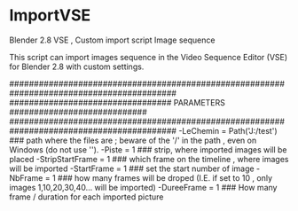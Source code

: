 # ImportVSE
Blender 2.8 VSE , Custom import script Image sequence

This script can import images sequence in the Video Sequence Editor (VSE) for Blender 2.8 with custom settings.


##########################################################################################
#################################         PARAMETERS          ############################
##########################################################################################
-LeChemin = Path('J:/test')  ### path where the files are ;  beware of the '/' in the path , even on Windows (do not use '\').
-Piste = 1                   ### strip, where imported images will be placed
-StripStartFrame = 1         ### which frame on the timeline , where images will be imported 
-StartFrame = 1              ### set the start number of image 
-NbFrame = 1                 ### how many frames will be droped (I.E. if set to 10 , only images 1,10,20,30,40... will be imported) 
-DureeFrame = 1              ### How many frame / duration for each imported picture 
